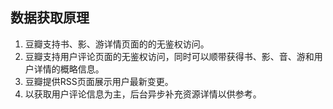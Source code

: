 ## 数据获取原理

1. 豆瓣支持书、影、游详情页面的的无鉴权访问。
2. 豆瓣支持用户评论页面的无鉴权访问，同时可以顺带获得书、影、音、游和用户详情的概略信息。
3. 豆瓣提供RSS页面展示用户最新变更。
4. 以获取用户评论信息为主，后台异步补充资源详情以供参考。